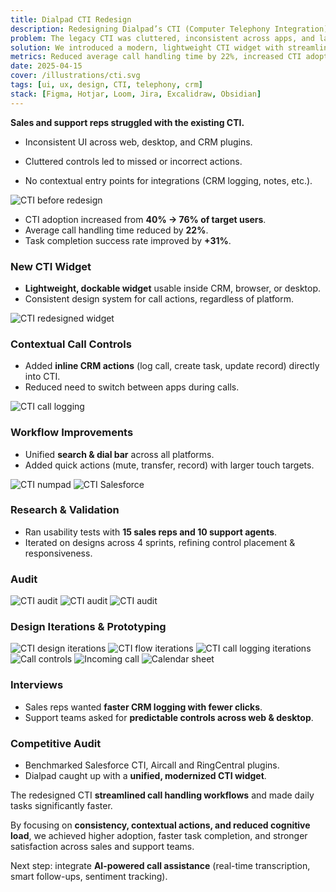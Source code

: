 ```yaml
---
title: Dialpad CTI Redesign
description: Redesigning Dialpad’s CTI (Computer Telephony Integration) experience to improve usability, reduce workflow friction, and make calling tools more intuitive for sales and support teams.
problem: The legacy CTI was cluttered, inconsistent across apps, and lacked contextual actions, slowing down call handling and reducing adoption by sales/support teams.
solution: We introduced a modern, lightweight CTI widget with streamlined call controls, contextual CRM actions, and a scalable component system.
metrics: Reduced average call handling time by 22%, increased CTI adoption from 40% → 76% of target users, and improved task completion success rate by +31% in usability tests.
date: 2025-04-15
cover: /illustrations/cti.svg
tags: [ui, ux, design, CTI, telephony, crm]
stack: [Figma, Hotjar, Loom, Jira, Excalidraw, Obsidian]
---
```


<SectionHeader title="" highlight="Problem" subtitle="">

</SectionHeader>

<div class="flex flex-col">

**Sales and support reps struggled with the existing CTI.**
<br>

- Inconsistent UI across web, desktop, and CRM plugins.

- Cluttered controls led to missed or incorrect actions.

- No contextual entry points for integrations (CRM logging, notes, etc.).

<img src="/case-studies/dialpad-cti/cti-before.png" alt="CTI before redesign" class="mb-6"/>

</div>

<SectionHeader title="" highlight="Results" subtitle="">

</SectionHeader>

<div class="flex flex-col gap-4">

- CTI adoption increased from **40% → 76% of target users**.
- Average call handling time reduced by **22%**.
- Task completion success rate improved by **+31%**.

### New CTI Widget

- **Lightweight, dockable widget** usable inside CRM, browser, or desktop.
- Consistent design system for call actions, regardless of platform.

<img src="/case-studies/dialpad-cti/cti-incoming-call.png" alt="CTI redesigned widget" class="mb-6"/>

### Contextual Call Controls

- Added **inline CRM actions** (log call, create task, update record) directly into CTI.
- Reduced need to switch between apps during calls.

<img src="/case-studies/dialpad-cti/cti-log-call.png" alt="CTI call logging" class="mb-6"/>

### Workflow Improvements

- Unified **search & dial bar** across all platforms.
- Added quick actions (mute, transfer, record) with larger touch targets.

<img src="/case-studies/dialpad-cti/cti-numpad.png" alt="CTI numpad" class="mb-6"/>

<img src="/case-studies/dialpad-cti/cti-sf-1.png" alt="CTI Salesforce" class="mb-6"/>

### Research & Validation

- Ran usability tests with **15 sales reps and 10 support agents**.
- Iterated on designs across 4 sprints, refining control placement & responsiveness.

</div>

<SectionHeader title="" highlight="Process" subtitle="">

</SectionHeader>

<div class="flex flex-col gap-4">

### Audit

<img src="/case-studies/dialpad-cti/audit-1.png" alt="CTI audit" class="mb-0"/>

<img src="/case-studies/dialpad-cti/audit-2.png" alt="CTI audit" class="mb-0"/>

<img src="/case-studies/dialpad-cti/audit-3.png" alt="CTI audit" class="mb-0"/>

### Design Iterations & Prototyping

<img src="/case-studies/dialpad-cti/cti-ideation-1.png" alt="CTI design iterations" class="mb-6"/>

<img src="/case-studies/dialpad-cti/cti-ideation-2.png" alt="CTI flow iterations" class="mb-6"/>

<img src="/case-studies/dialpad-cti/cti-ideation-3.png" alt="CTI call logging iterations" class="mb-6"/>

<img src="/case-studies/dialpad-cti/cti-ideation-4.png" alt="Call controls" class="mb-6"/>

<img src="/case-studies/dialpad-cti/cti-ideation-5.png" alt="Incoming call" class="mb-6"/>

<img src="/case-studies/dialpad-cti/cti-ideation-6.png" alt="Calendar sheet" class="mb-6"/>

### Interviews

- Sales reps wanted **faster CRM logging with fewer clicks**.
- Support teams asked for **predictable controls across web & desktop**.

### Competitive Audit

- Benchmarked Salesforce CTI, Aircall and RingCentral plugins.
- Dialpad caught up with a **unified, modernized CTI widget**.

</div>

<SectionHeader title="" highlight="Conclusion" subtitle="">

</SectionHeader>

<div class="flex flex-col gap-4">

The redesigned CTI **streamlined call handling workflows** and made daily tasks significantly faster.

By focusing on **consistency, contextual actions, and reduced cognitive load**, we achieved higher adoption, faster task completion, and stronger satisfaction across sales and support teams.

Next step: integrate **AI-powered call assistance** (real-time transcription, smart follow-ups, sentiment tracking).

</div>

<SectionHeader title="" highlight="" subtitle="Made with ❤, thank you for reading.">

</SectionHeader>
